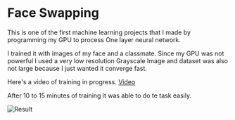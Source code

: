 # Face Swapping

This is one of the first machine learning projects that I made by programming my GPU to process One layer neural network.

I trained it with images of my face and a classmate. Since my GPU was not powerful I used a very low resolution Grayscale Image and
dataset was also not large because I just wanted it converge fast.


Here's a video of training in progress.
[Video](https://github.com/MedhaviMonish/FaceSwapping/blob/master/Image-Video/face%20changing.mp4)



After 10 to 15 minutes of training it was able to do te task easily. 



![Result](https://github.com/MedhaviMonish/FaceSwapping/blob/master/Image-Video/Face%20changing%20result.jpeg=250x "Trained" )
